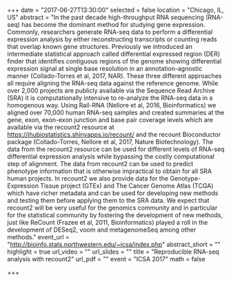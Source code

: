 +++
date = "2017-06-27T13:30:00"
selected = false
location = "Chicago, IL, US"
abstract = "In the past decade high-throughput RNA sequencing (RNA-seq) has become the dominant method for studying gene expression. Commonly, researchers generate RNA-seq data to perform a differential expression analysis by either reconstructing transcripts or counting reads that overlap known gene structures. Previously we introduced an intermediate statistical approach called differential expressed region (DER) finder that identifies contiguous regions of the genome showing differential expression signal at single base resolution in an annotation-agnostic manner (Collado-Torres et al, 2017, NAR). These three different approaches all require aligning the RNA-seq data against the reference genome. While over 2,000 projects are publicly available via the Sequence Read Archive (SRA) it is computationally intensive to re-analyze the RNA-seq data in a homogenous way. Using Rail-RNA (Nellore et al, 2016, Bioinformatics) we aligned over 70,000 human RNA-seq samples and created summaries at the gene, exon, exon-exon junction and base pair coverage levels which are available via the recount2 resource at https://jhubiostatistics.shinyapps.io/recount/ and the recount Bioconductor package (Collado-Torres, Nellore et al, 2017, Nature Biotechnology). The data from the recount2 resource can be used for different levels of RNA-seq differential expression analysis while bypassing the costly computational step of alignment. The data from recount2 can be used to predict phenotype information that is otherwise impractical to obtain for all SRA human projects. In recount2 we also provide data for the Genotype-Expression Tissue project (GTEx) and The Cancer Genome Atlas (TCGA) which have richer metadata and can be used for developing new methods and testing them before applying them to the SRA data. We expect that recount2 will be very useful for the genomics community and in particular for the statistical community by fostering the development of new methods, just like ReCount (Frazee et al, 2011, Bioinformatics) played a roll in the development of DESeq2, voom and metagenomeSeq among other methods."
event_url = "http://bioinfo.stats.northwestern.edu/~icsa/index.php"
abstract_short = ""
highlight = true
url_video = ""
url_slides = ""
title = "Reproducible RNA-seq analysis with recount2"
url_pdf = ""
event = "ICSA 2017"
math = false

+++

